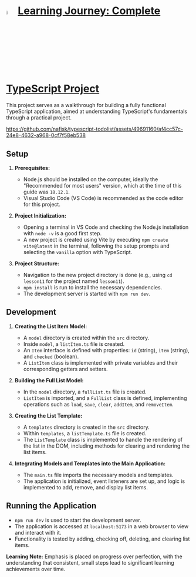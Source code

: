 # <img src='https://upload.wikimedia.org/wikipedia/commons/thumb/4/4c/Typescript_logo_2020.svg/2048px-Typescript_logo_2020.svg.png' width='5%'> [Learning Journey: Complete TypeScript Project](https://youtu.be/61v23Ce5SXA?si=7FSQvv2NrBAnK333)

This project serves as a walkthrough for building a fully functional TypeScript application, aimed at understanding TypeScript's fundamentals through a practical project.

https://github.com/nafisk/typescript-todolist/assets/49691160/af4cc57c-24e8-4632-a968-0cf7f58eb538

## Setup

1. **Prerequisites:**

   - Node.js should be installed on the computer, ideally the "Recommended for most users" version, which at the time of this guide was `18.12.1`.
   - Visual Studio Code (VS Code) is recommended as the code editor for this project.

2. **Project Initialization:**

   - Opening a terminal in VS Code and checking the Node.js installation with `node -v` is a good first step.
   - A new project is created using Vite by executing `npm create vite@latest` in the terminal, following the setup prompts and selecting the `vanilla` option with TypeScript.

3. **Project Structure:**
   - Navigation to the new project directory is done (e.g., using `cd lesson11` for the project named `lesson11`).
   - `npm install` is run to install the necessary dependencies.
   - The development server is started with `npm run dev`.

## Development

1. **Creating the List Item Model:**

   - A `model` directory is created within the `src` directory.
   - Inside `model`, a `listItem.ts` file is created.
   - An `Item` interface is defined with properties: `id` (string), `item` (string), and `checked` (boolean).
   - A `ListItem` class is implemented with private variables and their corresponding getters and setters.

2. **Building the Full List Model:**

   - In the `model` directory, a `fullList.ts` file is created.
   - `ListItem` is imported, and a `FullList` class is defined, implementing operations such as `load`, `save`, `clear`, `addItem`, and `removeItem`.

3. **Creating the List Template:**

   - A `templates` directory is created in the `src` directory.
   - Within `templates`, a `listTemplate.ts` file is created.
   - The `ListTemplate` class is implemented to handle the rendering of the list in the DOM, including methods for clearing and rendering the list items.

4. **Integrating Models and Templates into the Main Application:**
   - The `main.ts` file imports the necessary models and templates.
   - The application is initialized, event listeners are set up, and logic is implemented to add, remove, and display list items.

## Running the Application

- `npm run dev` is used to start the development server.
- The application is accessed at `localhost:5173` in a web browser to view and interact with it.
- Functionality is tested by adding, checking off, deleting, and clearing list items.

**Learning Note:** Emphasis is placed on progress over perfection, with the understanding that consistent, small steps lead to significant learning achievements over time.
